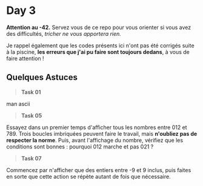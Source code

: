 # Day 3

**Attention au -42.** Servez vous de ce repo pour vous orienter si vous avez des difficultés, *tricher ne vous apportera rien.*

Je rappel également que les codes présents ici n'ont pas été corrigés suite à la piscine, **les erreurs que j'ai pu faire sont toujours dedans**, à vous de faire attention !

## Quelques Astuces

> **Task 01**

man ascii

> **Task 05**

Essayez dans un premier temps d'afficher tous les nombres entre 012 et 789. Trois boucles imbriquées peuvent faire le travail, mais **n'oubliez pas de respecter la norme**.
Puis, avant l'affichage du nombre, vérifiez que les conditions sont bonnes : pourquoi 012 marche et pas 021 ?

> **Task 07**

Commencez par n'afficher que des entiers entre -9 et 9 inclus, puis faites en sorte que cette action se répète autant de fois que nécessaire.